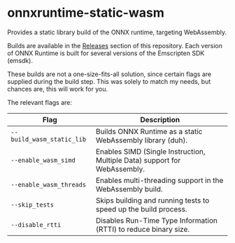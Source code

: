 # onnxruntime-static-wasm

Provides a static library build of the ONNX runtime, targeting WebAssembly.

Builds are available in the [Releases](https://github.com/Andonvr/onnxruntime-static-wasm/releases) section of this repository. Each version of ONNX Runtime is built for several versions of the Emscripten SDK (emsdk).

These builds are not a one-size-fits-all solution, since certain flags are supplied during the build step. This was solely to match my needs, but chances are, this will work for you.

The relevant flags are:

| Flag                      | Description                                                               |
| ------------------------- | ------------------------------------------------------------------------- |
| `--build_wasm_static_lib` | Builds ONNX Runtime as a static WebAssembly library (duh).                |
| `--enable_wasm_simd`      | Enables SIMD (Single Instruction, Multiple Data) support for WebAssembly. |
| `--enable_wasm_threads`   | Enables multi-threading support in the WebAssembly build.                 |
| `--skip_tests`            | Skips building and running tests to speed up the build process.           |
| `--disable_rtti`          | Disables Run-Time Type Information (RTTI) to reduce binary size.          |

